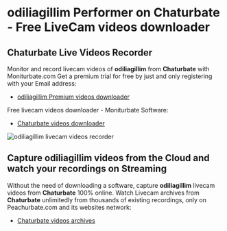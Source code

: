 # odiliagillim Performer on Chaturbate - Free LiveCam videos downloader

## Chaturbate Live Videos Recorder

Monitor and record livecam videos of **odiliagillim** from **Chaturbate** with Moniturbate.com
Get a premium trial for free by just and only registering with your Email address:
* [odiliagillim Premium videos downloader](https://moniturbate.com/request-demo-licence-key.html)

Free livecam videos downloader - Moniturbate Software:
* [Chaturbate videos downloader](https://moniturbate.com/moniturbate-download-software.html)

![odiliagillim livecam videos recorder](https://peachurnet.com/templates/moniturbate-software.png)


## Capture odiliagillim videos from the Cloud and watch your recordings on Streaming

Without the need of downloading a software, capture **odiliagillim** livecam videos from **Chaturbate** 100% online.
Watch Livecam archives from **Chaturbate** unlimitedly from thousands of existing recordings, only on Peachurbate.com and its websites network:
* [Chaturbate videos archives](https://peachurnet.com/)